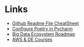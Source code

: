 <h1>Links</h1>

* [Github Readme File CheatSheet](https://levelup.gitconnected.com/github-readme-cheatsheet-617dff61fa23)
* [Configure Poetry in Pycharm](https://www.jetbrains.com/help/pycharm/poetry.html)
* [Big Data Ecosystem Roadmap](../Learnings/Learning%20Resources%20&%20Roadmaps/Big%20Data%20Ecosystem%20Roadmap.md)
* [AWS & DE Courses](../Learnings/Learning%20Resources%20&%20Roadmaps/AWS%20&%20DE%20COURSE.md)
